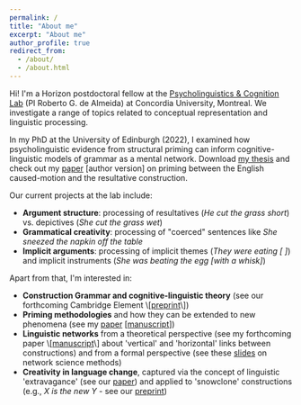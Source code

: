 ```yaml
---
permalink: /
title: "About me"
excerpt: "About me"
author_profile: true
redirect_from: 
  - /about/
  - /about.html
---
```


Hi! I'm a Horizon postdoctoral fellow at the <a href="https://psycholinguistics.weebly.com/">Psycholinguistics & Cognition Lab</a> (PI Roberto G. de Almeida) at Concordia University, Montreal. We investigate a range of topics related to conceptual representation and linguistic processing.

In my PhD at the University of Edinburgh (2022), I examined how psycholinguistic evidence from structural priming can inform cognitive-linguistic models of grammar as a mental network. Download <a href="https://tungerer.github.io/files/Ungerer-2022-Structural-priming-in-the-grammatical-network.pdf">my thesis</a> and check out my <a href="https://doi.org/10.1515/cog-2020-0016">paper</a> [author version] on priming between the English caused-motion and the resultative construction.

Our current projects at the lab include:
<ul>
  <li><b>Argument structure</b>: processing of resultatives (<i>He cut the grass short</i>) vs. depictives (<i>She cut the grass wet</i>)
  <li><b>Grammatical creativity</b>: processing of "coerced" sentences like <i>She sneezed the napkin off the table</i></li>
  <li><b>Implicit arguments</b>: processing of implicit themes (<i>They were eating [ ]</i>) and implicit instruments (<i>She was beating the egg [with a whisk]</i>)
</ul>

Apart from that, I'm interested in:
<ul>
  <li><b>Construction Grammar and cognitive-linguistic theory</b> (see our forthcoming Cambridge Element \[<a href="https://doi.org/10.31234/osf.io/83dvj">preprint</a>\])</li>
  <li><b>Priming methodologies</b> and how they can be extended to new phenomena (see my <a href="https://doi.org/10.1515/gcla-2022-0008">paper</a> [<a href="https://tungerer.github.io/files/Ungerer-2022-Extending-structural-priming.pdf">manuscript</a>])</li>
  <li><b>Linguistic networks</b> from a theoretical perspective (see my forthcoming paper \[<a href="https://tungerer.github.io/files/Ungerer-forthc-Vertical-and-horizontal-links.pdf">manuscript</a>\] about 'vertical' and 'horizontal' links between constructions) and from a formal perspective (see these <a href="https://tungerer.github.io/files/Ungerer-2021-Network-science-methods.pdf">slides</a> on network science methods)</li>
  <li><b>Creativity in language change</b>, captured via the concept of linguistic 'extravagance' (see our <a href="https://doi.org/10.1075/bjl.00058.ung">paper</a>) and applied to 'snowclone' constructions (e.g., <i>X is the new Y</i> - see our <a href="https://doi.org/10.31234/osf.io/y6a8g">preprint</a>)</li>
</ul>
